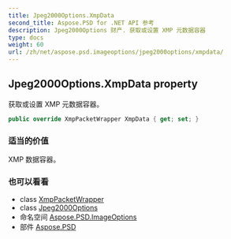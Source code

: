 ```yaml
---
title: Jpeg2000Options.XmpData
second_title: Aspose.PSD for .NET API 参考
description: Jpeg2000Options 财产. 获取或设置 XMP 元数据容器
type: docs
weight: 60
url: /zh/net/aspose.psd.imageoptions/jpeg2000options/xmpdata/
---
```

## Jpeg2000Options.XmpData property

获取或设置 XMP 元数据容器。

```csharp
public override XmpPacketWrapper XmpData { get; set; }
```

### 适当的价值

XMP 数据容器。

### 也可以看看

* class [XmpPacketWrapper](../../../aspose.psd.xmp/xmppacketwrapper/)
* class [Jpeg2000Options](../)
* 命名空间 [Aspose.PSD.ImageOptions](../../jpeg2000options/)
* 部件 [Aspose.PSD](../../../)


